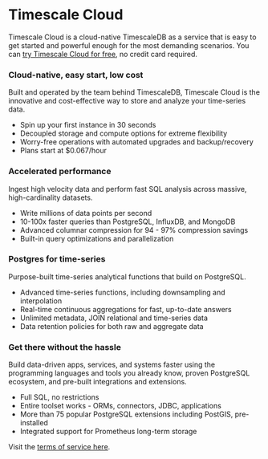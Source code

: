 # Timescale Cloud

Timescale Cloud is a cloud-native TimescaleDB as a service that is easy to get 
started and powerful enough for the most demanding scenarios. You can 
[try Timescale Cloud for free][sign-up], no credit card required.

### Cloud-native, easy start, low cost
Built and operated by the team behind TimescaleDB, Timescale Cloud is the 
innovative and cost-effective way to store and analyze your time-series data.
 * Spin up your first instance in 30 seconds
 * Decoupled storage and compute options for extreme flexibility
 * Worry-free operations with automated upgrades and backup/recovery
 * Plans start at $0.067/hour

### Accelerated performance
Ingest high velocity data and perform fast SQL analysis across massive, high-cardinality datasets.
 * Write millions of data points per second
 * 10-100x faster queries than PostgreSQL, InfluxDB, and MongoDB
 * Advanced columnar compression for 94 - 97% compression savings
 * Built-in query optimizations and parallelization

### Postgres for time-series
Purpose-built time-series analytical functions that build on PostgreSQL.
 * Advanced time-series functions, including downsampling and interpolation
 * Real-time continuous aggregations for fast, up-to-date answers
 * Unlimited metadata, JOIN relational and time-series data
 * Data retention policies for both raw and aggregate data

### Get there without the hassle
Build data-driven apps, services, and systems faster using the programming languages 
and tools you already know, proven PostgreSQL ecosystem, and pre-built integrations 
and extensions.
 * Full SQL, no restrictions
 * Entire toolset works - ORMs, connectors, JDBC, applications
 * More than 75 popular PostgreSQL extensions including PostGIS, pre-installed
 * Integrated support for Prometheus long-term storage 

 Visit the [terms of service here][tos].

 [sign-up]: https://console.cloud.timescale.com/signup
 [tos]: https://www.timescale.com/legal/timescale-cloud-terms-of-service